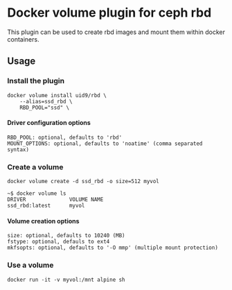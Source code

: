# Docker volume plugin for ceph rbd
This plugin can be used to create rbd images and mount them within docker containers.
## Usage
### Install the plugin
```
docker volume install uid9/rbd \
    --alias=ssd_rbd \
    RBD_POOL="ssd" \
```
#### Driver configuration options
```
RBD_POOL: optional, defaults to 'rbd'
MOUNT_OPTIONS: optional, defaults to 'noatime' (comma separated syntax)
```
### Create a volume
```
docker volume create -d ssd_rbd -o size=512 myvol

~$ docker volume ls
DRIVER              VOLUME NAME
ssd_rbd:latest      myvol
```
#### Volume creation options
```
size: optional, defaults to 10240 (MB)
fstype: optional, defauls to ext4
mkfsopts: optional, defaults to '-O mmp' (multiple mount protection)
```
### Use a volume
```
docker run -it -v myvol:/mnt alpine sh
```
